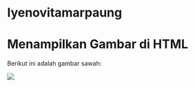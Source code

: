 # Iyenovitamarpaung
<!DOCTYPE html>
<html lang="en">
<head>
  <meta charset="UTF-8">
  <title>Contoh Gambar di HTML</title>
</head>
<body>
  <h1>Menampilkan Gambar di HTML</h1>
  <p>Berikut ini adalah gambar sawah:</p>
  <p>
    <img src="https://encrypted-tbn0.gstatic.com/images?q=tbn:ANd9GcQXpX9h50EbqCcBgBGYVOziupHKzdvET-HvcQ&s" />
  </p>
</body>
</html>
